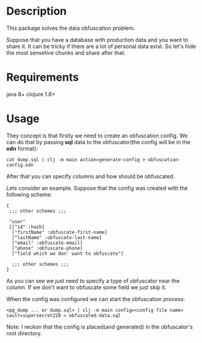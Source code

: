 # Description

This package solves the data obfuscation problem.

Suppose that you have a database with production data and you want to share it. It can be tricky if there are a lot of personal data exist. So let's hide the most sensetive chunks and share after that.

# Requirements

java 8+
clojure 1.8+

# Usage

They concept is that firstly we need to create an obfuscation config. We can do that by passing **sql** data to the obfuscator(the config will be in the **edn** format):

```
cat dump.sql | clj -m main action=generate-config > obfuscation-config.edn
```

After that you can specify columns and how should be obfuscated.

Lets consider an example. Suppose that the config was created with the following scheme:

```
{
 ;;; other schemes ;;;

 "user"
 [["id" :hash]
  ["firstName" :obfuscate-first-name]
  ["lastName" :obfuscate-last-name]
  ["email" :obfuscate-email]
  ["phone" :obfuscate-phone]
  ["field which we don' want to obfuscate"]

  ;;; other schemes ;;;
}
```

As you can see we just need to specify a type of obfuscator near the column. If we don't want to obfuscate some field we just skip it.

When the config was configured we can start the obfuscation process:

```
<pg_dump ... or dump.sql> | clj -m main config=<config file name> sault=supersecret228 > obfuscated-data.sql
```

Note: I reckon that the config is placed(and generated) in the obfuscator's root directory.
